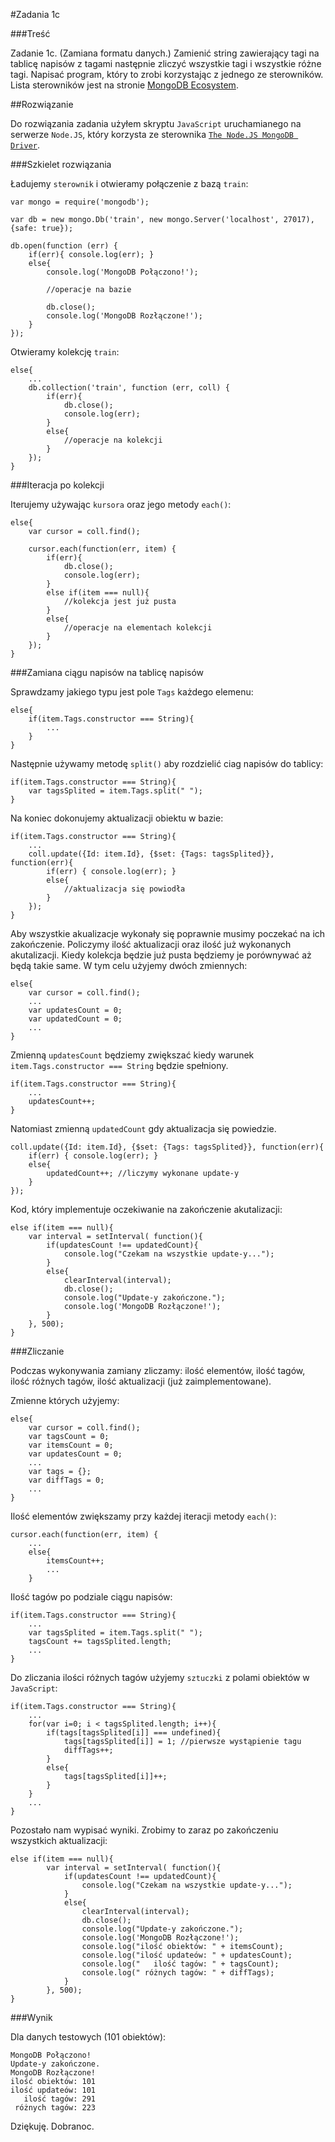 #Zadania 1c

###Treść

Zadanie 1c. (Zamiana formatu danych.) Zamienić string zawierający tagi na tablicę napisów z tagami następnie zliczyć wszystkie tagi i wszystkie różne tagi. Napisać program, który to zrobi korzystając z jednego ze sterowników. Lista sterowników jest na stronie [MongoDB Ecosystem](http://docs.mongodb.org/ecosystem/).

##Rozwiązanie

Do rozwiązania zadania użyłem skryptu `JavaScript` uruchamianego na serwerze `Node.JS`, który korzysta ze sterownika [`The Node.JS MongoDB Driver`](http://mongodb.github.io/node-mongodb-native/).

###Szkielet rozwiązania

Ładujemy `sterownik` i otwieramy połączenie z bazą `train`: 

	var mongo = require('mongodb');

	var db = new mongo.Db('train', new mongo.Server('localhost', 27017), {safe: true});

	db.open(function (err) {
		if(err){ console.log(err); }
		else{
			console.log('MongoDB Połączono!');

			//operacje na bazie

			db.close();
			console.log('MongoDB Rozłączone!');
		}
	});

Otwieramy kolekcję `train`:

	else{
		...
		db.collection('train', function (err, coll) {
			if(err){
				db.close();
				console.log(err); 
			}
			else{
				//operacje na kolekcji
			}
		});
	}

###Iteracja po kolekcji

Iterujemy używając `kursora` oraz jego metody `each()`:

	else{
		var cursor = coll.find();

		cursor.each(function(err, item) {
			if(err){
				db.close();
				console.log(err); 
			}
			else if(item === null){
				//kolekcja jest już pusta
			}
			else{
				//operacje na elementach kolekcji
			}
		});
	}

###Zamiana ciągu napisów na tablicę napisów

Sprawdzamy jakiego typu jest pole `Tags` każdego elemenu:

	else{
		if(item.Tags.constructor === String){ 
			...
		}
	}

Następnie używamy metodę `split()` aby rozdzielić ciag napisów do tablicy:

	if(item.Tags.constructor === String){
		var tagsSplited = item.Tags.split(" ");
	}

Na koniec dokonujemy aktualizacji obiektu w bazie:

	if(item.Tags.constructor === String){
		...
		coll.update({Id: item.Id}, {$set: {Tags: tagsSplited}}, function(err){
			if(err) { console.log(err); }
			else{
				//aktualizacja się powiodła
			}
		});
	}

Aby wszystkie akualizacje wykonały się poprawnie musimy poczekać na ich zakończenie. Policzymy ilość aktualizacji oraz ilość już wykonanych akutalizacji. Kiedy kolekcja będzie już pusta będziemy je porównywać aż będą takie same. W tym celu użyjemy dwóch zmiennych:

	else{
		var cursor = coll.find();
		...
		var updatesCount = 0;
		var updatedCount = 0;
		...
	} 

Zmienną `updatesCount` będziemy zwiększać kiedy warunek `item.Tags.constructor === String` będzie spełniony. 

	if(item.Tags.constructor === String){
		...
		updatesCount++;
	}

Natomiast zmienną `updatedCount` gdy aktualizacja się powiedzie. 

	coll.update({Id: item.Id}, {$set: {Tags: tagsSplited}}, function(err){
		if(err) { console.log(err); }
		else{
			updatedCount++; //liczymy wykonane update-y
		}
	});

Kod, który implementuje oczekiwanie na zakończenie akutalizacji:

	else if(item === null){
		var interval = setInterval( function(){
			if(updatesCount !== updatedCount){
				console.log("Czekam na wszystkie update-y...");
			}
			else{
				clearInterval(interval);
				db.close();
				console.log("Update-y zakończone.");
				console.log('MongoDB Rozłączone!');
			}
		}, 500);
	}

###Zliczanie

Podczas wykonywania zamiany zliczamy: ilość elementów, ilość tagów, ilość różnych tagów, ilość aktualizacji (już zaimplementowane).

Zmienne których użyjemy:

	else{
		var cursor = coll.find();
		var tagsCount = 0;
		var itemsCount = 0;
		var updatesCount = 0;
		...
		var tags = {};
		var diffTags = 0;
		...
	}

Ilość elementów zwiększamy przy każdej iteracji metody `each()`:

	cursor.each(function(err, item) {
		...
		else{
			itemsCount++;
			...
		}

Ilość tagów po podziale ciągu napisów:

	if(item.Tags.constructor === String){
		...
		var tagsSplited = item.Tags.split(" "); 
		tagsCount += tagsSplited.length;
		...
	}

Do zliczania ilości różnych tagów użyjemy `sztuczki` z polami obiektów w `JavaScript`:

	if(item.Tags.constructor === String){
		...
		for(var i=0; i < tagsSplited.length; i++){
			if(tags[tagsSplited[i]] === undefined){
				tags[tagsSplited[i]] = 1; //pierwsze wystąpienie tagu
				diffTags++;
			}
			else{
				tags[tagsSplited[i]]++;
			}
		}
		...
	}

Pozostało nam wypisać wyniki. Zrobimy to zaraz po zakończeniu wszystkich aktualizacji:

	else if(item === null){
			var interval = setInterval( function(){
				if(updatesCount !== updatedCount){
					console.log("Czekam na wszystkie update-y...");
				}
				else{
					clearInterval(interval);
					db.close();
					console.log("Update-y zakończone.");
					console.log('MongoDB Rozłączone!');
					console.log("ilość obiektów: " + itemsCount);
					console.log("ilość updateów: " + updatesCount);
					console.log("   ilość tagów: " + tagsCount);
					console.log(" różnych tagów: " + diffTags);
				}
			}, 500);
	}


###Wynik

Dla danych testowych (101 obiektów):

	MongoDB Połączono!
	Update-y zakończone.
	MongoDB Rozłączone!
	ilość obiektów: 101
	ilość updateów: 101
	   ilość tagów: 291
	 różnych tagów: 223

Dziękuję. Dobranoc.